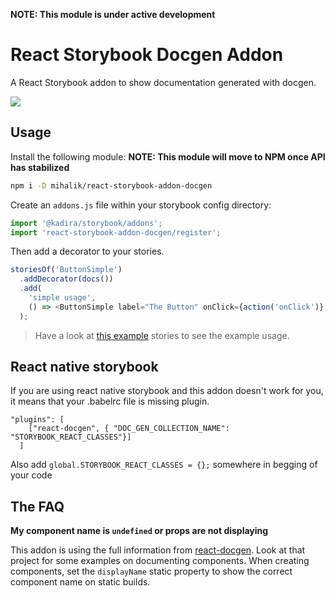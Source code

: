 **NOTE: This module is under active development**

# React Storybook Docgen Addon

A React Storybook addon to show documentation generated with docgen.

![](https://cldup.com/5TsRkHW2QE.png)

## Usage

Install the following module:
**NOTE: This module will move to NPM once API has stabilized**

```sh
npm i -D mihalik/react-storybook-addon-docgen
```

Create an `addons.js` file within your storybook config directory:

```js
import '@kadira/storybook/addons';
import 'react-storybook-addon-docgen/register';

```

Then add a decorator to your stories.

```js
storiesOf('ButtonSimple')
  .addDecorator(docs())
  .add(
    'simple usage',
    () => <ButtonSimple label="The Button" onClick={action('onClick')} />,
  );
```

> Have a look at [this example](example/story.js) stories to see the example usage.

## React native storybook
If you are using react native storybook and this addon doesn't work for you, it means that your .babelrc file is missing plugin.
```
"plugins": [
    ["react-docgen", { "DOC_GEN_COLLECTION_NAME": "STORYBOOK_REACT_CLASSES"}]
  ]
```

Also add `global.STORYBOOK_REACT_CLASSES = {};` somewhere in begging of your code

## The FAQ

**My component name is `undefined` or props are not displaying**

This addon is using the full information from [react-docgen](https://github.com/reactjs/react-docgen).  Look at that project for some examples on documenting components.  When creating components, set the `displayName` static property to show the correct component name on static builds.

